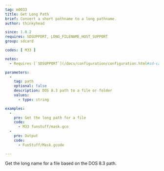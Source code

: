 ```yaml
---
tag: m0033
title: Get Long Path
brief: Convert a short pathname to a long pathname.
author: thinkyhead

since: 1.0.2
requires: SDSUPPORT, LONG_FILENAME_HOST_SUPPORT
group: sdcard

codes: [ M33 ]

notes:
  - Requires [`SDSUPPORT`](/docs/configuration/configuration.html#sd-card) and `LONG_FILENAME_HOST_SUPPORT`

parameters:
  -
    tag: path
    optional: false
    description: DOS 8.3 path to a file or folder
    values:
      - type: string

examples:
  -
    pre: Get the long path for a file
    code:
      - M33 funstuff/mask.gco
  -
    pre: Output
    code:
      - FunStuff/Mask.gcode

---
```


Get the long name for a file based on the DOS 8.3 path.
